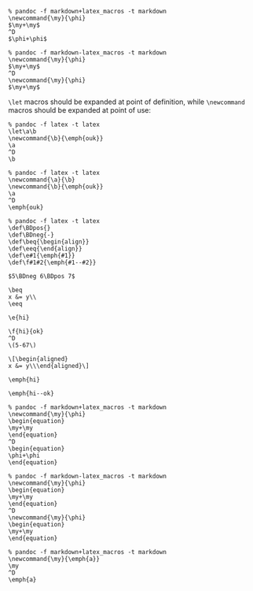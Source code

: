 ```
% pandoc -f markdown+latex_macros -t markdown
\newcommand{\my}{\phi}
$\my+\my$
^D
$\phi+\phi$
```

```
% pandoc -f markdown-latex_macros -t markdown
\newcommand{\my}{\phi}
$\my+\my$
^D
\newcommand{\my}{\phi}
$\my+\my$
```

`\let` macros should be expanded at point of
definition, while `\newcommand` macros should be
expanded at point of use:

```
% pandoc -f latex -t latex
\let\a\b
\newcommand{\b}{\emph{ouk}}
\a
^D
\b
```

```
% pandoc -f latex -t latex
\newcommand{\a}{\b}
\newcommand{\b}{\emph{ouk}}
\a
^D
\emph{ouk}
```

```
% pandoc -f latex -t latex
\def\BDpos{}
\def\BDneg{-}
\def\beq{\begin{align}}
\def\eeq{\end{align}}
\def\e#1{\emph{#1}}
\def\f#1#2{\emph{#1--#2}}

$5\BDneg 6\BDpos 7$

\beq
x &= y\\
\eeq

\e{hi}

\f{hi}{ok}
^D
\(5-67\)

\[\begin{aligned}
x &= y\\\end{aligned}\]

\emph{hi}

\emph{hi--ok}
```

```
% pandoc -f markdown+latex_macros -t markdown
\newcommand{\my}{\phi}
\begin{equation}
\my+\my
\end{equation}
^D
\begin{equation}
\phi+\phi
\end{equation}
```

```
% pandoc -f markdown-latex_macros -t markdown
\newcommand{\my}{\phi}
\begin{equation}
\my+\my
\end{equation}
^D
\newcommand{\my}{\phi}
\begin{equation}
\my+\my
\end{equation}
```

```
% pandoc -f markdown+latex_macros -t markdown
\newcommand{\my}{\emph{a}}
\my
^D
\emph{a}
```

